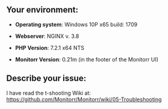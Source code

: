 ## Your environment:

- **Operating system**: Windows 10P x65 build: 1709

- **Webserver**:       NGINX v. 3.8

- **PHP Version**:      7.2.1 x64 NTS

- **Monitorr Version**:   0.21m  (in the footer of the Monitorr UI)

## Describe your issue:

I have read the t-shooting Wiki at: https://github.com/Monitorr/Monitorr/wiki/05-Troubleshooting
